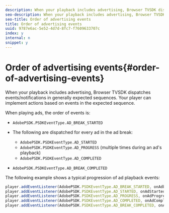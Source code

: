 ```yaml
---
description: When your playback includes advertising, Browser TVSDK dispatches events/notifications in generally expected sequences. Your player can implement actions based on events in the expected sequence.
seo-description: When your playback includes advertising, Browser TVSDK dispatches events/notifications in generally expected sequences. Your player can implement actions based on events in the expected sequence.
seo-title: Order of advertising events
title: Order of advertising events
uuid: 9787e6ac-5e52-4d7d-8fc7-f7609633707c
index: y
internal: n
snippet: y
---
```


# Order of advertising events{#order-of-advertising-events}

When your playback includes advertising, Browser TVSDK dispatches events/notifications in generally expected sequences. Your player can implement actions based on events in the expected sequence.

<!--<a id="section_69E3CCBC57BB48399799876E83908348"></a>-->

When playing ads, the order of events is:

* `AdobePSDK.PSDKEventType.AD_BREAK_STARTED` 
* The following are dispatched for every ad in the ad break:

    * `AdobePSDK.PSDKEventType.AD_STARTED` 
    * `AdobePSDK.PSDKEventType.AD_PROGRESS` (multiple times during an ad's playback) 
    * `AdobePSDK.PSDKEventType.AD_COMPLETED`

* `AdobePSDK.PSDKEventType.AD_BREAK_COMPLETED`

The following example shows a typical progression of ad playback events:

```js
player.addEventListener(AdobePSDK.PSDKEventType.AD_BREAK_STARTED, onAdbreakStarted); 
player.addEventListener(AdobePSDK.PSDKEventType.AD_STARTED, onAdStarted); 
player.addEventListener(AdobePSDK.PSDKEventType.AD_PROGRESS, onAdProgress); 
player.addEventListener(AdobePSDK.PSDKEventType.AD_COMPLETED, onAdCompleted); 
player.addEventListener(AdobePSDK.PSDKEventType.AD_BREAK_COMPLETED, onAdbreakCompleted);
```

